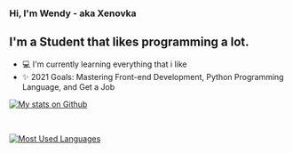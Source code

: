 ### Hi, I'm Wendy - aka Xenovka

## I'm a Student that likes programming a lot.

- 💻 I'm currently learning everything that i like
- ✨ 2021 Goals: Mastering Front-end Development, Python Programming Language, and Get a Job

[![My stats on Github](https://github-readme-stats.vercel.app/api?username=xenovka&hide=contribs,prs&show_icons=true&theme=synthwave&hide_border=true)](https://github.com/xenovka/)

<br>

[![Most Used Languages](https://github-readme-stats.vercel.app/api/top-langs/?username=xenovka&layout=compact)](https://github.com/xenovka/)
